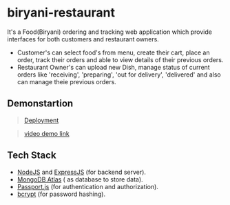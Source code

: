# biryani-restaurant
It's a Food(Biryani) ordering and tracking web application which provide interfaces for both customers and restaurant owners.

* Customer's can select food's from menu, create their cart, place an order, track their orders and able to view details of their previous orders.
* Restaurant Owner's can upload new Dish, manage status of current orders like 'receiving', 'preparing', 'out for delivery', 'delivered' and also can manage theie previous orders.

## Demonstartion 

> [Deployment](https://biryani-restaurant.herokuapp.com/)

> [video demo link](https://drive.google.com/file/d/1mXbvIRuhP5uLSHgFG_Nn77hEiFkXNNG6/view?usp=sharing)

## Tech Stack

* [NodeJS](https://nodejs.org/en/) and [ExpressJS](https://expressjs.com/) (for backend server).
* [MongoDB Atlas](https://www.mongodb.com/) ( as database to store data).
* [Passport.js](https://www.passportjs.org/) (for authentication and authorization).
* [bcrypt](https://www.npmjs.com/package/bcrypt) (for password hashing).
